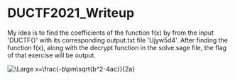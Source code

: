 # DUCTF2021_Writeup

My idea is to find the coefficients of the function f(x) by from the input 'DUCTF{}' with its corresponding output.txt file 'Ujyw5d4'. After finding the function f(x), along with the decrypt function in the solve.sage file, the flag of that exercise will be output.


<img src="https://latex.codecogs.com/svg.latex?\Large&space;x=\frac{-b\pm\sqrt{b^2-4ac}}{2a}" title="\Large x=\frac{-b\pm\sqrt{b^2-4ac}}{2a}" />


